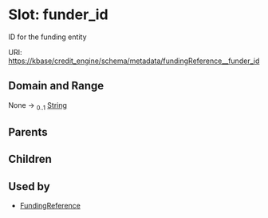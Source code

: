 
# Slot: funder_id


ID for the funding entity

URI: [https://kbase/credit_engine/schema/metadata/fundingReference__funder_id](https://kbase/credit_engine/schema/metadata/fundingReference__funder_id)


## Domain and Range

None &#8594;  <sub>0..1</sub> [String](types/String.md)

## Parents


## Children


## Used by

 * [FundingReference](FundingReference.md)

